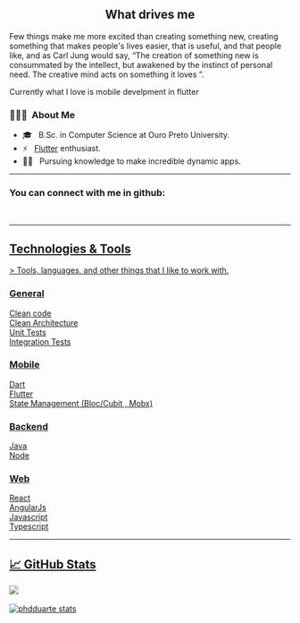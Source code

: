 <h2 align="center"> What drives me </h2>

Few things make me more excited than creating something new, creating something that makes people's lives easier, that is useful, and that people like, and as Carl Jung would say, “The creation of something new is consummated by the intellect, but awakened by the instinct of personal need. The creative mind acts on something it loves ”. 

Currently what I love is mobile develpment in flutter
</h4>

<h3> 👨🏻‍💻 &nbsp;About Me </h3>

- 🎓 &nbsp; B.Sc. in Computer Science at Ouro Preto University.
- ⚡ &nbsp; <a href="https://flutter.dev/">Flutter</a> enthusiast.
- 👨‍🏫 &nbsp; Pursuing knowledge to make incredible dynamic apps.

---------------------------------------------------------------------------------------------------------------------------------------------------------------------------------

### You can connect with me in github: <a href="https://www.linkedin.com/in/luiz-walber/">

<br>

---------------------------------------------------------------------------------------------------------------------------------------------------------------------------------

<h2 align="left">Technologies & Tools</h2>
> Tools, languages, and other things that I like to work with.

### General
  Clean code<br>
  Clean Architecture<br>
  Unit Tests<br>
  Integration Tests<br>
  
### Mobile
  Dart<br>
  Flutter<br>
  State Management (Bloc/Cubit , Mobx)<br>
  

### Backend
  Java <br>
  Node<br>
  
### Web
  React<br>
  AngularJs<br>
  Javascript<br>
  Typescript<br>

---------------------------------------------------------------------------------------------------------------------------------------------------------------------------------


## &#x1f4c8; GitHub Stats
<p>
  <a href="https://github.com/luizwalber">
    <img align="center" src="https://github-readme-stats.vercel.app/api/top-langs/?username=luizwalber&hide=html&layout=compact&langs_count=10" /> 
  </a>
  <br> <br>
  <a href="https://github.com/phdduarte">
    <img align="center" src="https://github-readme-stats.vercel.app/api?username=luizwalber&show_icons=true&line_height=27&count_private=true&&theme=vision-friendly-dark" alt="phdduarte stats" />
  </a>
</p>
